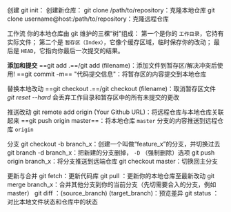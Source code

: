 
创建
git init： 创建新仓库：
git clone /path/to/repository：克隆本地仓库
git clone username@host:/path/to/repository：克隆远程仓库

工作流
你的本地仓库由 git 维护的三棵“树”组成：
第一个是你的 `工作目录`，它持有实际文件；
第二个是 `暂存区（Index）`，它像个缓存区域，临时保存你的改动；
最后是 `HEAD`，它指向你最后一次提交的结果。

**添加和提交**
==git add .==/git add (filename)：添加文件到暂存区/解决冲突后使用!
==git commit -m== "代码提交信息"：将暂存区的内容提交到本地仓库

替换本地改动
==git checkout .==/git checkout (filename)：取消暂存区文件
*git reset --hard* 会丢弃工作目录和暂存区中的所有未提交的更改

推送改动
git remote add origin (Your Github URL)：将远程仓库与本地仓库关联起来
==git push origin master==：将本地仓库 `master` 分支的内容推送到远程仓库 `origin`

分支
git checkout -b branch_x：创建一个叫做“feature_x”的分支，并切换过去
git branch -d branch_x：把新建的分支删掉， `-D` （强制删除）选项
git push origin branch_x：将分支推送到远端仓库
git checkout master：切换回主分支

更新与合并
git fetch：更新代码库
git pull ：更新你的本地仓库至最新改动
git merge branch_x：合并其他分支到你的当前分支（先切需要合入的分支，例如 master）
git diff ：(source_branch) (target_branch)：预览差异
git status ：对比本地文件状态和仓库中的状态





